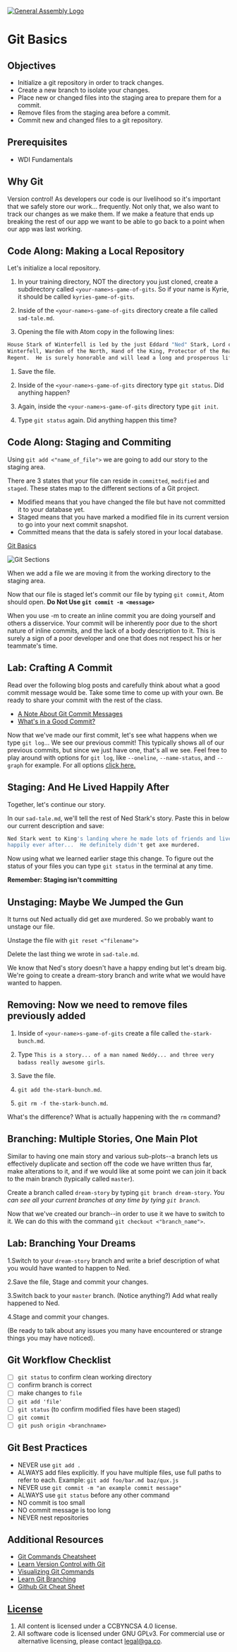 [![General Assembly Logo](https://camo.githubusercontent.com/1a91b05b8f4d44b5bbfb83abac2b0996d8e26c92/687474703a2f2f692e696d6775722e636f6d2f6b6538555354712e706e67)](https://generalassemb.ly/education/web-development-immersive)

# Git Basics

## Objectives

-   Initialize a git repository in order to track changes.
-   Create a new branch to isolate your changes.
-   Place new or changed files into the staging area to prepare them for a
commit.
-   Remove files from the staging area before a commit.
-   Commit new and changed files to a git repository.

## Prerequisites

-   WDI Fundamentals

## Why Git

Version control! As developers our code is our livelihood so it's important
that we safely store our work... frequently.  Not only that, we also want to
track our changes as we make them.  If we make a feature that ends up breaking
the rest of our app we want to be able to go back to a point when our app was
last working.

## Code Along: Making a Local Repository

Let's initialize a local repository.

1.  In your training directory, NOT the directory you just cloned, create a subdirectory called `<your-name>s-game-of-gits`. So if your name is Kyrie, it should be called `kyries-game-of-gits`.

1.  Inside of the `<your-name>s-game-of-gits` directory create a file called `sad-tale.md`.

1.  Opening the file with Atom copy in the following lines:

  ```bash
  House Stark of Winterfell is led by the just Eddard "Ned" Stark, Lord of
  Winterfell, Warden of the North, Hand of the King, Protector of the Realm,
  Regent.  He is surely honorable and will lead a long and prosperous life.
  ```

1.  Save the file.

1.  Inside of the `<your-name>s-game-of-gits` directory type `git status`. Did anything
happen?

1.  Again, inside the `<your-name>s-game-of-gits` directory type `git init`.

1.  Type `git status` again. Did anything happen this time?

## Code Along: Staging and Commiting

Using `git add <"name_of_file">` we are going to add our story to the staging
area.

There are 3 states that your file can reside in `committed`, `modified` and
`staged`.  These states map to the different sections of a Git project.

-   Modified means that you have changed the file but have not committed it to
your database yet.
-   Staged means that you have marked a modified file in its current version
to go into your next commit snapshot.
-   Committed means that the data is safely stored in your local database.

[Git Basics](https://git-scm.com/book/en/v2/Getting-Started-Git-Basics)

![Git Sections](https://git-scm.com/book/en/v2/book/01-introduction/images/areas.png)

When we add a file we are moving it from the working directory to the staging
area.

Now that our file is staged let's commit our file by typing `git commit`, Atom
should open. **Do Not Use `git commit -m <message>`**

When you use -m to create an inline commit you are doing yourself and others a
disservice.  Your commit will be inherently poor due to the short nature of
inline commits, and the lack of a body description to it. This is surely a sign
of a poor developer and one that does not respect his or her teammate's time.

## Lab: Crafting A Commit

Read over the following blog posts and carefully think about what a good commit
message would be. Take some time to come up with your own. Be ready to share
your commit with the rest of the class.

-   [A Note About Git Commit Messages](http://tbaggery.com/2008/04/19/a-note-about-git-commit-messages.html)
-   [What's in a Good Commit?](http://dev.solita.fi/2013/07/04/whats-in-a-good-commit.html)

Now that we've made our first commit, let's see what happens when we type `git
log`... We see our previous commit! This typically shows all of our previous
commits, but since we just have one, that's all we see. Feel free to play around
with options for `git log`, like `--oneline`, `--name-status`, and `--graph`
for example. For all options [click here.](https://git-scm.com/docs/git-log)

## Staging: And He Lived Happily After

Together, let's continue our story.

In our `sad-tale.md`, we'll tell the rest of Ned Stark's story.  Paste this in
below our current description and save:

```sh
Ned Stark went to King's landing where he made lots of friends and lived
happily ever after...  He definitely didn't get axe murdered.
```

Now using what we learned earlier stage this change. To figure out the status
of your files you can type `git status` in the terminal at any time.

**Remember: Staging isn't committing**

## Unstaging: Maybe We Jumped the Gun

It turns out Ned actually did get axe murdered. So we probably want to unstage
our file.

Unstage the file with `git reset <"filename">`

Delete the last thing we wrote in `sad-tale.md`.

We know that Ned's story doesn't have a happy ending but let's dream big.  We're
going to create a dream-story branch and write what we would have wanted to
happen.

## Removing: Now we need to remove files previously added

1.  Inside of `<your-name>s-game-of-gits` create a file called `the-stark-bunch.md`.

1.  Type `This is a story... of a man named Neddy... and three
very badass really awesome girls`.

1.  Save the file.

1.  `git add the-stark-bunch.md`.

1.  `git rm -f the-stark-bunch.md`.

What's the difference? What is actually happening with the `rm` command?

## Branching: Multiple Stories, One Main Plot

Similar to having one main story and various sub-plots--a branch lets us
effectively duplicate and section off the code we have written thus far, make
alterations to it, and if we would like at some point we can join it back to the
main branch (typically called `master`).

Create a branch called `dream-story` by typing `git branch dream-story`.
_You can see all your current branches at any time by tying `git branch`._

Now that we've created our branch--in order to use it we have to switch to it.
We can do this with the command `git checkout <"branch_name">`.

## Lab: Branching Your Dreams

1.Switch to your `dream-story` branch and write a brief description of what
you would have wanted to happen to Ned.

2.Save the file, Stage and commit your changes.

3.Switch back to your `master` branch. (Notice anything?) Add what really
happened to Ned.

4.Stage and commit your changes.

(Be ready to talk about any issues you many have encountered or strange things
you may have noticed).

## Git Workflow Checklist

-   [ ] `git status` to confirm clean working directory
-   [ ] confirm branch is correct
-   [ ] make changes to `file`
-   [ ] `git add 'file'`
-   [ ] `git status` (to confirm modified files have been staged)
-   [ ] `git commit`
-   [ ] `git push origin <branchname>`

## Git Best Practices

-   NEVER use `git add .`
-   ALWAYS add files explicitly. If you have multiple files, use full paths to
    refer to each. Example: `git add foo/bar.md baz/qux.js`
-   NEVER use `git commit -m "an example commit message"`
-   ALWAYS use `git status` before any other command
-   NO commit is too small
-   NO commit message is too long
-   NEVER nest repositories

## Additional Resources

-   [Git Commands Cheatsheet](command-reference.md)
-   [Learn Version Control with Git](http://www.git-tower.com/learn/git/ebook)
-   [Visualizing Git Commands](https://onlywei.github.io/explain-git-with-d3/)
-   [Learn Git Branching](http://pcottle.github.io/learnGitBranching/)
-   [Github Git Cheat Sheet](https://services.github.com/on-demand/downloads/github-git-cheat-sheet.pdf)

## [License](LICENSE)

1.  All content is licensed under a CC­BY­NC­SA 4.0 license.
1.  All software code is licensed under GNU GPLv3. For commercial use or
    alternative licensing, please contact legal@ga.co.
